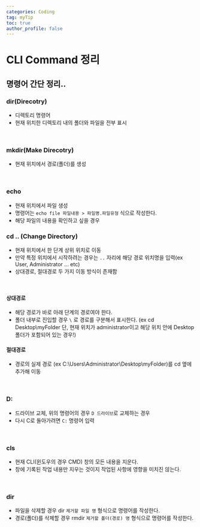 ```yaml
---
categories: Coding
tag: myTip
toc: true
author_profile: false
---
```


# CLI Command 정리
## 명령어 간단 정리..

### dir(Direcotry)
 * 디렉토리 명령어 
 * 현재 위치한 디렉토리 내의 폴더와 파일을 전부 표시

<br>

### mkdir(Make Direcotry)
  * 현재 위치에서 경로(폴더)를 생성

<br>

### echo
  * 현재 위치에서 파일 생성
  * 명령어는 `echo file 파일내용 > 파일명.파일유형` 식으로 작성한다. 
  * 해당 파일의 내용을 확인하고 싶을 경우 

### cd .. (Change Directory)
  * 현재 위치에서 한 단계 상위 위치로 이동
  * 만약 특정 위치에서 시작하려는 경우는 `..` 자리에 해당 경로 위치명을 입력(ex User, Administrator ... etc)
  * 상대경로, 절대경로 두 가지 이동 방식이 존재함

<br>

#### 상대경로
  * 해당 경로가 바로 아래 단계의 경로여야 한다. 
  * 폴더 내부로 진입할 경우 `\` 로 경로를 구분해서 표시한다. (ex cd Desktop\myFolder  단, 현재 위치가 administrator이고 해당 위치 안에 Desktop 폴더가 포함되어 있는 경우!)


#### 절대경로
  * 경로의 실제 경로 (ex C:\Users\Administrator\Desktop\myFolder)를 cd 옆에 추가해 이동

<br>

### D: 
  * 드라이브 교체, 위의 명령어의 경우 `D 드라이브`로 교체하는 경우
  * 다시 C로 돌아가려면 `C:` 명령어 입력

<br>

### cls
  * 현재 CLI(윈도우의 경우 CMD) 창의 모든 내용을 지운다. 
  * 창에 기록된 작업 내용만 지우는 것이지 작업된 사항에 영향을 미치진 않는다.

<br>

### dir
  * 파일을 삭제할 경우 dir `제거할 파일 명` 형식으로 명령어를 작성한다.
  * 경로(폴더)를 삭제할 경우 rmdir `제거할 폴더(경로) 명` 형식으로 명령어를 작성한다.

